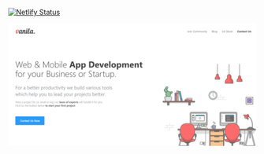 [![Netlify Status](https://api.netlify.com/api/v1/badges/94d346b3-b4cf-4df8-ab40-5ebdc1f22408/deploy-status)](https://app.netlify.com/sites/vanila-homepage/deploys)

[![](screenshot.png)](https://vanila.io)